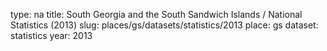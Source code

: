 type: na
title: South Georgia and the South Sandwich Islands / National Statistics (2013)
slug: places/gs/datasets/statistics/2013
place: gs
dataset: statistics
year: 2013
